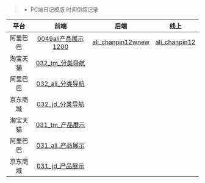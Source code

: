 > * PC端日记模版   时间倒叙记录

平台    |    前端   |   后端  |   线上  |
:---:   |  :---:   |  :---:  | :---:    |
阿里巴巴    |   [0049ali产品展示1200](http://192.168.3.108/jdmoban/0049ali%E4%BA%A7%E5%93%81%E5%B1%95%E7%A4%BA1200.html)  |   [ali_chanpin12wnew](http://192.168.3.11/web_root/html/tool/ali_chanpin12wnew.html)  |   [ali_chanpin12](http://www.001daima.com/html/tool/ali_chanpin12.html)
淘宝天猫    |   [032_tm_分类导航](http://192.168.3.108:8080/pcTpl/TM/032_tm_%E5%88%86%E7%B1%BB%E5%AF%BC%E8%88%AA.html)  ||
阿里巴巴    |   [032_ali_分类导航](http://192.168.3.108:8080/pcTpl/Ali/032_ali_%E5%88%86%E7%B1%BB%E5%AF%BC%E8%88%AA.html)  ||
京东商城    |   [032_jd_分类导航](http://192.168.3.108:8080/pcTpl/JD/032_jd_%E5%88%86%E7%B1%BB%E5%AF%BC%E8%88%AA.html)  || 
淘宝天猫    |   [031_tm_产品展示](http://192.168.3.108:8080/pcTpl/TM/031_tm_%E4%BA%A7%E5%93%81%E5%B1%95%E7%A4%BA.html)  ||
阿里巴巴    |   [031_ali_产品展示](http://192.168.3.108:8080/pcTpl/Ali/031_ali_%E4%BA%A7%E5%93%81%E5%B1%95%E7%A4%BA.html)  ||
京东商城    |   [031_jd_产品展示](http://192.168.3.108:8080/pcTpl/JD/031_jd_%E4%BA%A7%E5%93%81%E5%B1%95%E7%A4%BA.html)  ||